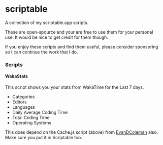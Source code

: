 # scriptable

A collection of my scriptable.app scripts.

These are open-spource and your are free to use them for your personal use. It would be nice to get credit for them though.

If you enjoy these scripts and find them useful, please consider sponsoring so I can continue the work that I do.

### Scripts

#### WakaStats

This script shows you your stats from WakaTime for the Last 7 days.

- Categories
- Editors
- Languages
- Daily Average Coding Time
- Total Coding Time
- Operating Systems

This does depend on the Cache.js script (above) from [EvanDColeman](https://github.com/evandcoleman) also. Make sure you put it in Scriptable too.

